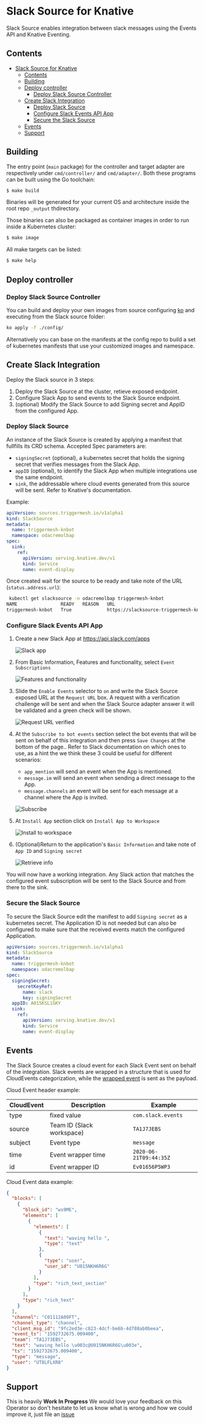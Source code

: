 # Slack Source for Knative

Slack Source enables integration between slack messages using the Events API and Knative Eventing.

## Contents
- [Slack Source for Knative](#slack-source-for-knative)
  - [Contents](#contents)
  - [Building](#building)
  - [Deploy controller](#deploy-controller)
    - [Deploy Slack Source Controller](#deploy-slack-source-controller)
  - [Create Slack Integration](#create-slack-integration)
    - [Deploy Slack Source](#deploy-slack-source)
    - [Configure Slack Events API App](#configure-slack-events-api-app)
    - [Secure the Slack Source](#secure-the-slack-source)
  - [Events](#events)
  - [Support](#support)

## Building

The entry point (`main` package) for the controller and target adapter are respectively under
`cmd/controller/` and `cmd/adapter/`. Both these programs can be built using
the Go toolchain:

```sh
$ make build
```

Binaries will be generated for your current OS and architecture inside the root repo `_output` thdirectory.

Those binaries can also be packaged as container images in order to run inside a Kubernetes cluster:

```sh
$ make image
```

All make targets can be listed:

```sh
$ make help
```

## Deploy controller

### Deploy Slack Source Controller

You can build and deploy your own images from source configuring [ko](https://github.com/google/ko) and executing from the Slack source folder:

```sh
ko apply -f ./config/
```

Alternatively you can base on the manifests at the config repo to build a set of kubernetes manifests that use your customized images and namespace.

## Create Slack Integration

Deploy the Slack source in 3 steps:

1. Deploy the Slack Source at the cluster, retieve exposed endpoint.
2. Configure Slack App to send events to the Slack Source endpoint.
3. (optional) Modify the Slack Source to add Signing secret and AppID from the configured App.

### Deploy Slack Source

An instance of the Slack Source is created by applying a manifest that fullfills its CRD schema. Accepted Spec parameters are:

- `signingSecret` (optional), a kubernetes secret that holds the signing secret that verifies messages from the Slack App.
- `appID` (optional), to identify the Slack App when multiple integrations use the same endpoint.
- `sink`, the addressable where cloud events generated from this source will be sent. Refer to Knative's documentation.

Example:

```yaml
apiVersion: sources.triggermesh.io/v1alpha1
kind: SlackSource
metadata:
  name: triggermesh-knbot
  namespace: odacremolbap
spec:
  sink:
    ref:
      apiVersion: serving.knative.dev/v1
      kind: Service
      name: event-display
```

Once created wait for the source to be ready and take note of the URL (`status.address.url`):

``` sh
 kubectl get slacksource -n odacremolbap triggermesh-knbot
NAME                READY   REASON   URL                                                              SINK                                                  AGE
triggermesh-knbot   True             https://slacksource-triggermesh-knbot.odacremolbap.dev.munu.io   http://event-display.odacremolbap.svc.cluster.local   25h
```

### Configure Slack Events API App

1. Create a new Slack App at https://api.slack.com/apps

    ![Slack app](./docs/images/01createslackapp.png)

2. From Basic Information, Features and functionality, select `Event Subscriptions`

    ![Features and functionality](./docs/images/02featuresandfunctionality.png)

3. Slide the `Enable Events` selector to `on` and write the Slack Source exposed URL at the `Request URL` box. A request with a verification challenge will be sent and when the Slack Source adapter answer it will be validated and a green check will be shown.

    ![Request URL verified](./docs/images/03requestverify.png)

4. At the `Subscribe to bot events` section select the bot events that will be sent on behalf of this integration and then press `Save Changes` at the bottom of the page.. Refer to Slack documentation on which ones to use, as a hint the we think these 3 could be useful for different scenarios:
   - `app_mention` will send an event when the App is mentioned.
   - `message.im` will send an event when sending a direct message to the App.
   - `message.channels` an event will be sent for each message at a channel where the App is invited.

    ![Subscribe](./docs/images/04subscribe.png)

5. At `Install App` section click on `Install App to Workspace`

    ![Install to workspace](./docs/images/05install.png)

6. (Optional)Return to the application's `Basic Information` and take note of `App ID` and `Signing secret`

    ![Retrieve info](./docs/images/06appinfo.png)

You will now have a working integration. Any Slack action that matches the configured event subscription will be sent to the Slack Source and from there to the sink.

### Secure the Slack Source

To secure the Slack Source edit the manifest to add `Signing secret` as a kubernetes secret. The Application ID is not needed but can also be configured to make sure that the received events match the configured Application.

```yaml
apiVersion: sources.triggermesh.io/v1alpha1
kind: SlackSource
metadata:
  name: triggermesh-knbot
  namespace: odacremolbap
spec:
  signingSecret:
    secretKeyRef:
      name: slack
      key: signingSecret
  appID: A015KSL1GKY
  sink:
    ref:
      apiVersion: serving.knative.dev/v1
      kind: Service
      name: event-display
```

## Events

The Slack Source creates a cloud event for each Slack Event sent on behalf of the integration. Slack events are wrapped in a structure that is used for CloudEvents categorization, while the [wrapped event](https://api.slack.com/types/event) is sent as the payload.

Cloud Event header example:

| CloudEvent  | Description   | Example             |
|---          |---            |---                  |
| type        | fixed value   | `com.slack.events`  |
| source      | Team ID (Slack workspace)   | `TA1J7JEBS`   |
| subject     | Event type   | `message`                    |
| time     | Event wrapper time   | `2020-06-21T09:44:35Z`  |
| id     | Event wrapper ID   | `Ev01656P5WP3`  |


Cloud Event data example:

```json
{
  "blocks": [
    {
      "block_id": "ws9ME",
      "elements": [
        {
          "elements": [
            {
              "text": "waving hello ",
              "type": "text"
            },
            {
              "type": "user",
              "user_id": "U015NKH6R6G"
            }
          ],
          "type": "rich_text_section"
        }
      ],
      "type": "rich_text"
    }
  ],
  "channel": "C01112A09FT",
  "channel_type": "channel",
  "client_msg_id": "9fc2ed3e-c823-4dcf-be6b-4d788ab0beea",
  "event_ts": "1592732675.009400",
  "team": "TA1J7JEBS",
  "text": "waving hello \u003c@U015NKH6R6G\u003e",
  "ts": "1592732675.009400",
  "type": "message",
  "user": "UT8LFLXR8"
}
```

## Support

This is heavily **Work In Progress** We would love your feedback on this
Operator so don't hesitate to let us know what is wrong and how we could improve
it, just file an [issue](https://github.com/triggermesh/knative-sources/issues/new)
